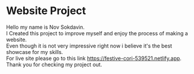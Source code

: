 # Website Project
Hello my name is Nov Sokdavin.  
I Created this project to improve myself and enjoy the process of making a website.  
Even though it is not very impressive right now i believe it's the best showcase for my skills.  
For live site please go to this link https://festive-cori-539521.netlify.app.   
Thank you for checking my project out.
